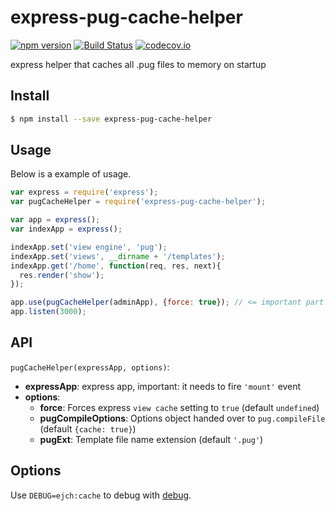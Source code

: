 # express-pug-cache-helper
[![npm version](https://badge.fury.io/js/express-pug-cache-helper.svg)](https://www.npmjs.com/package/express-pug-cache-helper) [![Build Status](https://travis-ci.org/Tickaroo/express-pug-cache-helper.svg?branch=master)](https://travis-ci.org/Tickaroo/express-pug-cache-helper) [![codecov.io](https://codecov.io/github/Tickaroo/express-pug-cache-helper/coverage.svg?branch=master)](https://codecov.io/github/Tickaroo/express-pug-cache-helper?branch=master)

express helper that caches all .pug files to memory on startup

## Install

```bash
$ npm install --save express-pug-cache-helper
```

## Usage

Below is a example of usage.

```javascript
var express = require('express');
var pugCacheHelper = require('express-pug-cache-helper');

var app = express();
var indexApp = express();

indexApp.set('view engine', 'pug');
indexApp.set('views', __dirname + '/templates');
indexApp.get('/home', function(req, res, next){
  res.render('show');
});

app.use(pugCacheHelper(adminApp), {force: true}); // <= important part
app.listen(3000);
```

## API

`pugCacheHelper(expressApp, options)`:

- **expressApp**: express app, important: it needs to fire `'mount'` event
- **options**:
  - **force**: Forces express `view cache` setting to `true` (default `undefined`)
  - **pugCompileOptions**: Options object handed over to `pug.compileFile` (default `{cache: true}`)
  - **pugExt**: Template file name extension (default `'.pug'`)


## Options

Use `DEBUG=ejch:cache` to debug with [debug](https://www.npmjs.com/package/debug).
